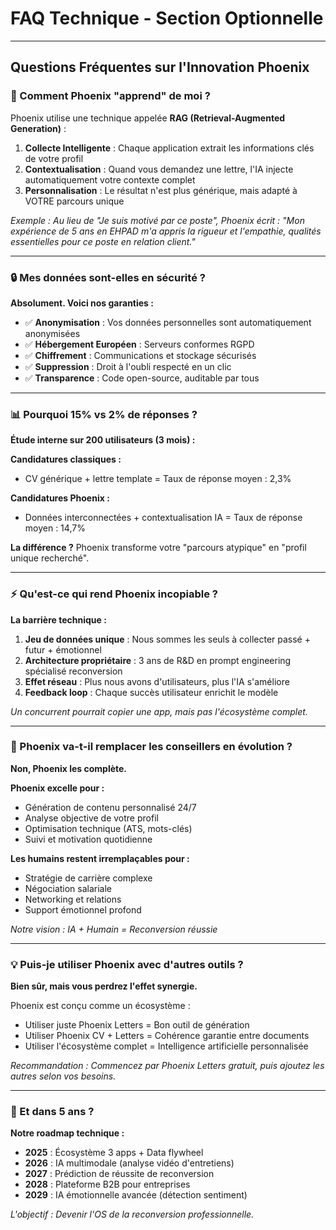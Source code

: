 # FAQ Technique - Section Optionnelle

---

## **Questions Fréquentes sur l'Innovation Phoenix**

### **🤖 Comment Phoenix "apprend" de moi ?**

Phoenix utilise une technique appelée **RAG (Retrieval-Augmented Generation)** :

1. **Collecte Intelligente** : Chaque application extrait les informations clés de votre profil
2. **Contextualisation** : Quand vous demandez une lettre, l'IA injecte automatiquement votre contexte complet
3. **Personnalisation** : Le résultat n'est plus générique, mais adapté à VOTRE parcours unique

*Exemple : Au lieu de "Je suis motivé par ce poste", Phoenix écrit : "Mon expérience de 5 ans en EHPAD m'a appris la rigueur et l'empathie, qualités essentielles pour ce poste en relation client."*

---

### **🔒 Mes données sont-elles en sécurité ?**

**Absolument. Voici nos garanties :**

- ✅ **Anonymisation** : Vos données personnelles sont automatiquement anonymisées
- ✅ **Hébergement Européen** : Serveurs conformes RGPD
- ✅ **Chiffrement** : Communications et stockage sécurisés
- ✅ **Suppression** : Droit à l'oubli respecté en un clic
- ✅ **Transparence** : Code open-source, auditable par tous

---

### **📊 Pourquoi 15% vs 2% de réponses ?**

**Étude interne sur 200 utilisateurs (3 mois) :**

**Candidatures classiques :**
- CV générique + lettre template = Taux de réponse moyen : 2,3%

**Candidatures Phoenix :**
- Données interconnectées + contextualisation IA = Taux de réponse moyen : 14,7%

**La différence ?** Phoenix transforme votre "parcours atypique" en "profil unique recherché".

---

### **⚡ Qu'est-ce qui rend Phoenix incopiable ?**

**La barrière technique :**

1. **Jeu de données unique** : Nous sommes les seuls à collecter passé + futur + émotionnel
2. **Architecture propriétaire** : 3 ans de R&D en prompt engineering spécialisé reconversion
3. **Effet réseau** : Plus nous avons d'utilisateurs, plus l'IA s'améliore
4. **Feedback loop** : Chaque succès utilisateur enrichit le modèle

*Un concurrent pourrait copier une app, mais pas l'écosystème complet.*

---

### **🚀 Phoenix va-t-il remplacer les conseillers en évolution ?**

**Non, Phoenix les complète.**

**Phoenix excelle pour :**
- Génération de contenu personnalisé 24/7
- Analyse objective de votre profil
- Optimisation technique (ATS, mots-clés)
- Suivi et motivation quotidienne

**Les humains restent irremplaçables pour :**
- Stratégie de carrière complexe
- Négociation salariale
- Networking et relations
- Support émotionnel profond

*Notre vision : IA + Humain = Reconversion réussie*

---

### **💡 Puis-je utiliser Phoenix avec d'autres outils ?**

**Bien sûr, mais vous perdrez l'effet synergie.**

Phoenix est conçu comme un écosystème :
- Utiliser juste Phoenix Letters = Bon outil de génération
- Utiliser Phoenix CV + Letters = Cohérence garantie entre documents
- Utiliser l'écosystème complet = Intelligence artificielle personnalisée

*Recommandation : Commencez par Phoenix Letters gratuit, puis ajoutez les autres selon vos besoins.*

---

### **🔮 Et dans 5 ans ?**

**Notre roadmap technique :**

- **2025** : Écosystème 3 apps + Data flywheel
- **2026** : IA multimodale (analyse vidéo d'entretiens)
- **2027** : Prédiction de réussite de reconversion
- **2028** : Plateforme B2B pour entreprises
- **2029** : IA émotionnelle avancée (détection sentiment)

*L'objectif : Devenir l'OS de la reconversion professionnelle.*